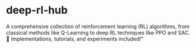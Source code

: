 # deep-rl-hub
A comprehensive collection of reinforcement learning (RL) algorithms, from classical methods like Q-Learning to deep RL techniques like PPO and SAC. 🚀 Implementations, tutorials, and experiments included!”
